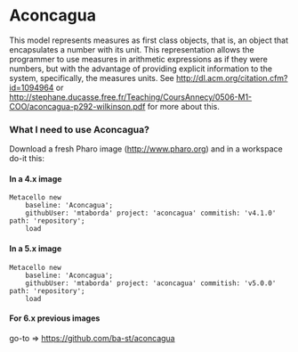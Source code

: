 Aconcagua
=======
This model represents measures as first class objects, that is, an object that encapsulates a number with its unit. This representation allows the programmer to use measures in arithmetic expressions as if they were numbers, but with the advantage of providing explicit information to the system, specifically, the measures units. See http://dl.acm.org/citation.cfm?id=1094964 or http://stephane.ducasse.free.fr/Teaching/CoursAnnecy/0506-M1-COO/aconcagua-p292-wilkinson.pdf for more about this.

### What I need to use Aconcagua?
Download a fresh Pharo image (http://www.pharo.org) and in a workspace do-it this:

#### In a 4.x image
    Metacello new
        baseline: 'Aconcagua';
        githubUser: 'mtaborda' project: 'aconcagua' commitish: 'v4.1.0' path: 'repository';
        load

#### In a 5.x image
    Metacello new
        baseline: 'Aconcagua';
        githubUser: 'mtaborda' project: 'aconcagua' commitish: 'v5.0.0' path: 'repository';
        load

#### For 6.x previous images
go-to => https://github.com/ba-st/aconcagua
